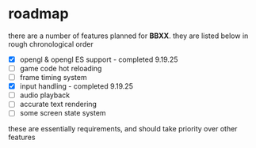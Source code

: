 # roadmap

there are a number of features planned for **BBXX**. they are listed below in rough chronological order

- [x] opengl & opengl ES support
        - completed 9.19.25
- [ ] game code hot reloading
- [ ] frame timing system
- [x] input handling
        - completed 9.19.25
- [ ] audio playback
- [ ] accurate text rendering
- [ ] some screen state system

these are essentially requirements, and should take priority over other features
